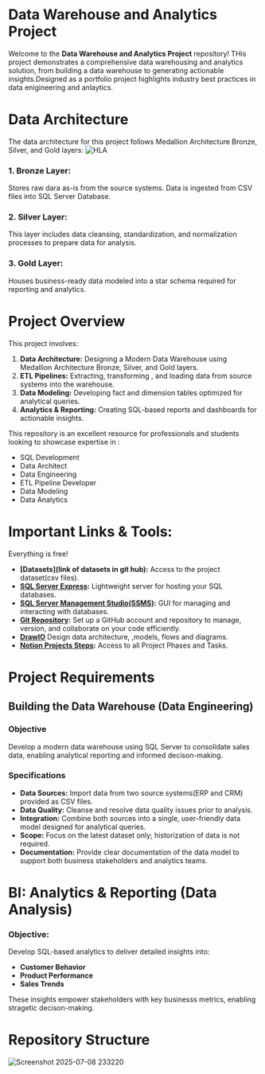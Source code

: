 # Data Warehouse and Analytics Project

Welcome to the **Data Warehouse and Analytics Project** repository!
THis project demonstrates a comprehensive data warehousing and analytics solution, from building a data warehouse to generating actionable insights.Designed as a portfolio project highlights industry best practices in data enigineering and anlaytics.

# Data Architecture

The data architecture for this project follows Medallion Architecture Bronze, Silver, and Gold layers:
![HLA](https://github.com/user-attachments/assets/fe68c350-ba54-46c8-becd-7e5676857b90)

### 1. Bronze Layer:
Stores raw dara as-is from the source systems. Data is ingested from CSV files into SQL Server Database.
### 2. Silver Layer:
This layer includes data cleansing, standardization, and normalization processes to prepare data for analysis.
### 3. Gold Layer:
Houses business-ready data modeled into a star schema required for reporting and analytics.


# Project Overview

This project involves:

1. **Data Architecture:** Designing a Modern Data Warehouse using Medallion Architecture Bronze, Silver, and Gold layers.
2. **ETL Pipelines:** Extracting, transforming , and loading data from source systems into the warehouse.
3. **Data Modeling:** Developing fact and dimension tables optimized for analytical queries.
4. **Analytics & Reporting:** Creating SQL-based reports and dashboards for actionable insights.

This repository is an excellent resource for professionals and students looking to showcase expertise in :
* SQL Development
* Data Architect
* Data Engineering
* ETL Pipeline Developer
* Data Modeling
* Data Analytics

# Important Links & Tools:
Everything is free!
* **[Datasets](link of datasets in git hub):** Access to the project dataset(csv files).
* **[SQL Server Express](https://www.microsoft.com/en-us/sql-server/sql-server-downloads):** Lightweight server for hosting your SQL databases.
* **[SQL Server Management Studio(SSMS)](https://learn.microsoft.com/en-us/ssms/install/install?view=sql-server-ver16):** GUI for managing and interacting with databases.
* **[Git Repository]():** Set up a GitHub account and repository to manage, version, and collaborate on your code efficiently.
* **[DrawIO](https://www.drawio.com/)** Design data architecture, ,models, flows and diagrams.
* **[Notion Projects Steps](https://www.notion.so/Data-Warehouse-Project-22a27ebd508c8084897bc9473d0f3a33):** Access to all Project Phases and Tasks.
  
# Project Requirements
## Building the Data Warehouse (Data Engineering)
### Objective
Develop a modern data warehouse using SQL Server to consolidate sales data, enabling analytical reporting and informed decison-making.

### Specifications
* **Data Sources:** Import data from two source systems(ERP and CRM) provided as CSV files.
* **Data Quality:** Cleanse and resolve data quality issues prior to analysis.
* **Integration:** Combine both sources into a single, user-friendly data model designed for analytical queries.
* **Scope:** Focus on the latest dataset only; historization of data is not required.
* **Documentation:** Provide clear documentation of the data model to support both business stakeholders and analytics teams.

# BI: Analytics & Reporting (Data Analysis)
### Objective:
Develop SQL-based analytics to deliver detailed insights  into:
* **Customer Behavior**
* **Product Performance**
* **Sales Trends**

These insights empower stakeholders with key businesss metrics, enabling stragetic decison-making.

# Repository Structure
![Screenshot 2025-07-08 233220](https://github.com/user-attachments/assets/098a7826-abdf-4d89-bcda-15c212b61862)


